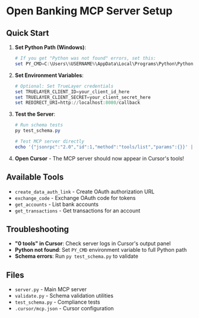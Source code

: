 # Open Banking MCP Server Setup

## Quick Start

1. **Set Python Path (Windows)**:
   ```powershell
   # If you get "Python was not found" errors, set this:
   set PY_CMD=C:\Users\%USERNAME%\AppData\Local\Programs\Python\Python313\python.exe
   ```

2. **Set Environment Variables**:
   ```powershell
   # Optional: Set TrueLayer credentials
   set TRUELAYER_CLIENT_ID=your_client_id_here
   set TRUELAYER_CLIENT_SECRET=your_client_secret_here
   set REDIRECT_URI=http://localhost:8080/callback
   ```

3. **Test the Server**:
   ```powershell
   # Run schema tests
   py test_schema.py
   
   # Test MCP server directly
   echo '{"jsonrpc":"2.0","id":1,"method":"tools/list","params":{}}' | py server.py
   ```

4. **Open Cursor** - The MCP server should now appear in Cursor's tools!

## Available Tools

- `create_data_auth_link` - Create OAuth authorization URL
- `exchange_code` - Exchange OAuth code for tokens  
- `get_accounts` - List bank accounts
- `get_transactions` - Get transactions for an account

## Troubleshooting

- **"0 tools" in Cursor**: Check server logs in Cursor's output panel
- **Python not found**: Set `PY_CMD` environment variable to full Python path
- **Schema errors**: Run `py test_schema.py` to validate

## Files

- `server.py` - Main MCP server
- `validate.py` - Schema validation utilities  
- `test_schema.py` - Compliance tests
- `.cursor/mcp.json` - Cursor configuration
